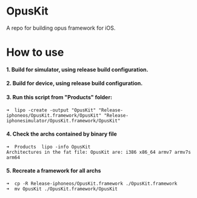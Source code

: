 # OpusKit
A repo for building opus framework for iOS.

# How to use

#### 1. Build for simulator, using release build configuration.  
#### 2. Build for device, using release build configuration.  
#### 3. Run this script from "Products" folder:

```
➜  lipo -create -output "OpusKit" "Release-iphoneos/OpusKit.framework/OpusKit" "Release-iphonesimulator/OpusKit.framework/OpusKit" 
```

#### 4. Check the archs contained by binary file

```
➜  Products  lipo -info OpusKit 
Architectures in the fat file: OpusKit are: i386 x86_64 armv7 armv7s arm64 
```

#### 5. Recreate a framework for all archs

```
➜  cp -R Release-iphoneos/OpusKit.framework ./OpusKit.framework
➜  mv OpusKit ./OpusKit.framework/OpusKit
```